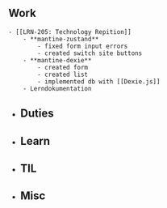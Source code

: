 ## Work
	- [[LRN-205: Technology Repition]]
		- **mantine-zustand**
			- fixed form input errors
			- created switch site buttons
		- **mantine-dexie**
			- created form
			- created list
			- implemented db with [[Dexie.js]]
		- Lerndokumentation
- ## Duties
- ## Learn
- ## TIL
- ## Misc